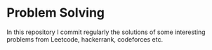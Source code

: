 # Problem Solving 
In this repository I commit regularly the solutions of some interesting problems from Leetcode, hackerrank, codeforces etc.
